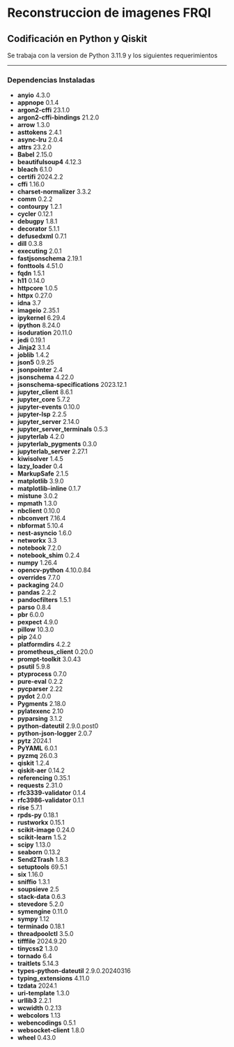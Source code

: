 # Reconstruccion de imagenes FRQI

## Codificación en Python y Qiskit

Se trabaja con la version de Python 3.11.9 y los siguientes requerimientos
------------------------- --------------
### Dependencias Instaladas

- **anyio** 4.3.0
- **appnope** 0.1.4
- **argon2-cffi** 23.1.0
- **argon2-cffi-bindings** 21.2.0
- **arrow** 1.3.0
- **asttokens** 2.4.1
- **async-lru** 2.0.4
- **attrs** 23.2.0
- **Babel** 2.15.0
- **beautifulsoup4** 4.12.3
- **bleach** 6.1.0
- **certifi** 2024.2.2
- **cffi** 1.16.0
- **charset-normalizer** 3.3.2
- **comm** 0.2.2
- **contourpy** 1.2.1
- **cycler** 0.12.1
- **debugpy** 1.8.1
- **decorator** 5.1.1
- **defusedxml** 0.7.1
- **dill** 0.3.8
- **executing** 2.0.1
- **fastjsonschema** 2.19.1
- **fonttools** 4.51.0
- **fqdn** 1.5.1
- **h11** 0.14.0
- **httpcore** 1.0.5
- **httpx** 0.27.0
- **idna** 3.7
- **imageio** 2.35.1
- **ipykernel** 6.29.4
- **ipython** 8.24.0
- **isoduration** 20.11.0
- **jedi** 0.19.1
- **Jinja2** 3.1.4
- **joblib** 1.4.2
- **json5** 0.9.25
- **jsonpointer** 2.4
- **jsonschema** 4.22.0
- **jsonschema-specifications** 2023.12.1
- **jupyter_client** 8.6.1
- **jupyter_core** 5.7.2
- **jupyter-events** 0.10.0
- **jupyter-lsp** 2.2.5
- **jupyter_server** 2.14.0
- **jupyter_server_terminals** 0.5.3
- **jupyterlab** 4.2.0
- **jupyterlab_pygments** 0.3.0
- **jupyterlab_server** 2.27.1
- **kiwisolver** 1.4.5
- **lazy_loader** 0.4
- **MarkupSafe** 2.1.5
- **matplotlib** 3.9.0
- **matplotlib-inline** 0.1.7
- **mistune** 3.0.2
- **mpmath** 1.3.0
- **nbclient** 0.10.0
- **nbconvert** 7.16.4
- **nbformat** 5.10.4
- **nest-asyncio** 1.6.0
- **networkx** 3.3
- **notebook** 7.2.0
- **notebook_shim** 0.2.4
- **numpy** 1.26.4
- **opencv-python** 4.10.0.84
- **overrides** 7.7.0
- **packaging** 24.0
- **pandas** 2.2.2
- **pandocfilters** 1.5.1
- **parso** 0.8.4
- **pbr** 6.0.0
- **pexpect** 4.9.0
- **pillow** 10.3.0
- **pip** 24.0
- **platformdirs** 4.2.2
- **prometheus_client** 0.20.0
- **prompt-toolkit** 3.0.43
- **psutil** 5.9.8
- **ptyprocess** 0.7.0
- **pure-eval** 0.2.2
- **pycparser** 2.22
- **pydot** 2.0.0
- **Pygments** 2.18.0
- **pylatexenc** 2.10
- **pyparsing** 3.1.2
- **python-dateutil** 2.9.0.post0
- **python-json-logger** 2.0.7
- **pytz** 2024.1
- **PyYAML** 6.0.1
- **pyzmq** 26.0.3
- **qiskit** 1.2.4
- **qiskit-aer** 0.14.2
- **referencing** 0.35.1
- **requests** 2.31.0
- **rfc3339-validator** 0.1.4
- **rfc3986-validator** 0.1.1
- **rise** 5.7.1
- **rpds-py** 0.18.1
- **rustworkx** 0.15.1
- **scikit-image** 0.24.0
- **scikit-learn** 1.5.2
- **scipy** 1.13.0
- **seaborn** 0.13.2
- **Send2Trash** 1.8.3
- **setuptools** 69.5.1
- **six** 1.16.0
- **sniffio** 1.3.1
- **soupsieve** 2.5
- **stack-data** 0.6.3
- **stevedore** 5.2.0
- **symengine** 0.11.0
- **sympy** 1.12
- **terminado** 0.18.1
- **threadpoolctl** 3.5.0
- **tifffile** 2024.9.20
- **tinycss2** 1.3.0
- **tornado** 6.4
- **traitlets** 5.14.3
- **types-python-dateutil** 2.9.0.20240316
- **typing_extensions** 4.11.0
- **tzdata** 2024.1
- **uri-template** 1.3.0
- **urllib3** 2.2.1
- **wcwidth** 0.2.13
- **webcolors** 1.13
- **webencodings** 0.5.1
- **websocket-client** 1.8.0
- **wheel** 0.43.0
